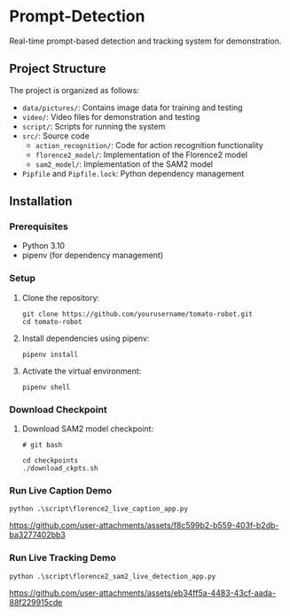 # Prompt-Detection
Real-time prompt-based detection and tracking system for demonstration.

## Project Structure

The project is organized as follows:
- `data/pictures/`: Contains image data for training and testing
- `video/`: Video files for demonstration and testing
- `script/`: Scripts for running the system
- `src/`: Source code
  - `action_recognition/`: Code for action recognition functionality
  - `florence2_model/`: Implementation of the Florence2 model
  - `sam2_model/`: Implementation of the SAM2 model
- `Pipfile` and `Pipfile.lock`: Python dependency management

## Installation

### Prerequisites
- Python 3.10
- pipenv (for dependency management)

### Setup
1. Clone the repository:
   ```
   git clone https://github.com/yourusername/tomato-robot.git
   cd tomato-robot
   ```

2. Install dependencies using pipenv:
   ```
   pipenv install
   ```

3. Activate the virtual environment:
   ```
   pipenv shell
   ```

### Download Checkpoint
1. Download SAM2 model checkpoint:
   ```
   # git bash
   
   cd checkpoints
   ./download_ckpts.sh
   ```

### Run Live Caption Demo
```
python .\script\florence2_live_caption_app.py
```

https://github.com/user-attachments/assets/f8c599b2-b559-403f-b2db-ba3277402bb3


### Run Live Tracking Demo
```
python .\script\florence2_sam2_live_detection_app.py
```
https://github.com/user-attachments/assets/eb34ff5a-4483-43cf-aada-88f229915cde



